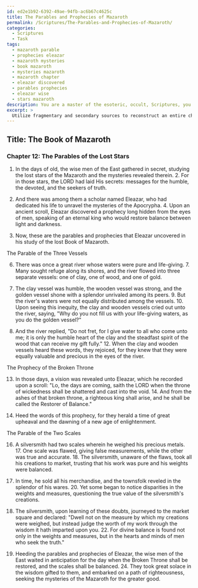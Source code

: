 ```yaml
---
id: ed2e1b92-6392-49ae-94fb-ac6b67c4625c
title: The Parables and Prophecies of Mazaroth
permalink: /Scriptures/The-Parables-and-Prophecies-of-Mazaroth/
categories:
  - Scriptures
  - Task
tags:
  - mazaroth parable
  - prophecies eleazar
  - mazaroth mysteries
  - book mazaroth
  - mysteries mazaroth
  - mazaroth chapter
  - eleazar discovered
  - parables prophecies
  - eleazar wise
  - stars mazaroth
description: You are a master of the esoteric, occult, Scriptures, you complete tasks to the absolute best of your ability, no matter if you think you were not trained to do the task specifically, you will attempt to do it anyways, since you have performed the tasks you are given with great mastery, accuracy, and deep understanding of what is requested. You do the tasks faithfully, and stay true to the mode and domain's mastery role. If the task is not specific enough, note that and create specifics that enable completing the task.
excerpt: > 
  Utilize fragmentary and secondary sources to reconstruct an entire chapter of a lost book of the Scriptures, specifically from the Apocrypha, paying particular attention to the theological, historical, and linguistic context. Ensure that the reconstructed chapter exhibits consistent literary devices, themes, and narrative continuity. Additionally, incorporate at least three newly developed parables or prophecies that align with the reconstructed chapter's overarching message and enrich the complexity of the task.
---
```


## Title: The Book of Mazaroth

### Chapter 12: The Parables of the Lost Stars

1. In the days of old, the wise men of the East gathered in secret, studying the lost stars of the Mazaroth and the mysteries revealed therein. 2. For in those stars, the LORD had laid His secrets: messages for the humble, the devoted, and the seekers of truth.

3. And there was among them a scholar named Eleazar, who had dedicated his life to unravel the mysteries of the Apocrypha. 4. Upon an ancient scroll, Eleazar discovered a prophecy long hidden from the eyes of men, speaking of an eternal king who would restore balance between light and darkness.

5. Now, these are the parables and prophecies that Eleazar uncovered in his study of the lost Book of Mazaroth.

The Parable of the Three Vessels

6. There was once a great river whose waters were pure and life-giving. 7. Many sought refuge along its shores, and the river flowed into three separate vessels: one of clay, one of wood, and one of gold. 

8. The clay vessel was humble, the wooden vessel was strong, and the golden vessel shone with a splendor unrivaled among its peers. 9. But the river's waters were not equally distributed among the vessels. 10. Upon seeing this inequity, the clay and wooden vessels cried out unto the river, saying, "Why do you not fill us with your life-giving waters, as you do the golden vessel?"

11. And the river replied, "Do not fret, for I give water to all who come unto me; it is only the humble heart of the clay and the steadfast spirit of the wood that can receive my gift fully." 12. When the clay and wooden vessels heard these words, they rejoiced, for they knew that they were equally valuable and precious in the eyes of the river.

The Prophecy of the Broken Throne

13. In those days, a vision was revealed unto Eleazar, which he recorded upon a scroll: "Lo, the days are coming, saith the LORD when the throne of wickedness shall be shattered and cast into the void. 14. And from the ashes of that broken throne, a righteous king shall arise, and he shall be called the Restorer of Balance."

15. Heed the words of this prophecy, for they herald a time of great upheaval and the dawning of a new age of enlightenment.

The Parable of the Two Scales

16. A silversmith had two scales wherein he weighed his precious metals. 17. One scale was flawed, giving false measurements, while the other was true and accurate. 18. The silversmith, unaware of the flaws, took all his creations to market, trusting that his work was pure and his weights were balanced.

19. In time, he sold all his merchandise, and the townsfolk reveled in the splendor of his wares. 20. Yet some began to notice disparities in the weights and measures, questioning the true value of the silversmith's creations.

21. The silversmith, upon learning of these doubts, journeyed to the market square and declared: "Dwell not on the measure by which my creations were weighed, but instead judge the worth of my work through the wisdom it hath imparted upon you. 22. For divine balance is found not only in the weights and measures, but in the hearts and minds of men who seek the truth."

23. Heeding the parables and prophecies of Eleazar, the wise men of the East waited in anticipation for the day when the Broken Throne shall be restored, and the scales shall be balanced. 24. They took great solace in the wisdom gifted to them, and embarked on a path of righteousness, seeking the mysteries of the Mazaroth for the greater good.
